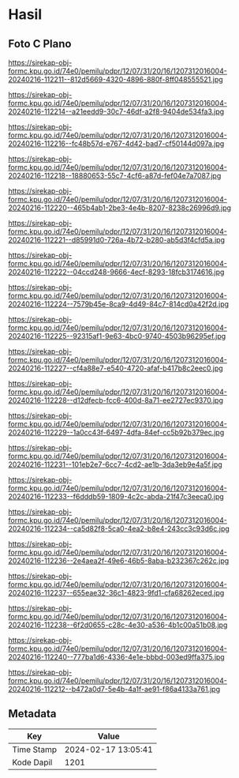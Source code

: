 # Hasil

## Foto C Plano

https://sirekap-obj-formc.kpu.go.id/74e0/pemilu/pdpr/12/07/31/20/16/1207312016004-20240216-112211--812d5669-4320-4896-880f-8ff048555521.jpg

https://sirekap-obj-formc.kpu.go.id/74e0/pemilu/pdpr/12/07/31/20/16/1207312016004-20240216-112214--a21eedd9-30c7-46df-a2f8-9404de534fa3.jpg

https://sirekap-obj-formc.kpu.go.id/74e0/pemilu/pdpr/12/07/31/20/16/1207312016004-20240216-112216--fc48b57d-e767-4d42-bad7-cf50144d097a.jpg

https://sirekap-obj-formc.kpu.go.id/74e0/pemilu/pdpr/12/07/31/20/16/1207312016004-20240216-112218--18880653-55c7-4cf6-a87d-fef04e7a7087.jpg

https://sirekap-obj-formc.kpu.go.id/74e0/pemilu/pdpr/12/07/31/20/16/1207312016004-20240216-112220--465b4ab1-2be3-4e4b-8207-8238c26996d9.jpg

https://sirekap-obj-formc.kpu.go.id/74e0/pemilu/pdpr/12/07/31/20/16/1207312016004-20240216-112221--d85991d0-726a-4b72-b280-ab5d3f4cfd5a.jpg

https://sirekap-obj-formc.kpu.go.id/74e0/pemilu/pdpr/12/07/31/20/16/1207312016004-20240216-112222--04ccd248-9666-4ecf-8293-18fcb3174616.jpg

https://sirekap-obj-formc.kpu.go.id/74e0/pemilu/pdpr/12/07/31/20/16/1207312016004-20240216-112224--7579b45e-8ca9-4d49-84c7-814cd0a42f2d.jpg

https://sirekap-obj-formc.kpu.go.id/74e0/pemilu/pdpr/12/07/31/20/16/1207312016004-20240216-112225--92315af1-9e63-4bc0-9740-4503b96295ef.jpg

https://sirekap-obj-formc.kpu.go.id/74e0/pemilu/pdpr/12/07/31/20/16/1207312016004-20240216-112227--cf4a88e7-e540-4720-afaf-b417b8c2eec0.jpg

https://sirekap-obj-formc.kpu.go.id/74e0/pemilu/pdpr/12/07/31/20/16/1207312016004-20240216-112228--d12dfecb-fcc6-400d-8a71-ee2727ec9370.jpg

https://sirekap-obj-formc.kpu.go.id/74e0/pemilu/pdpr/12/07/31/20/16/1207312016004-20240216-112229--1a0cc43f-6497-4dfa-84ef-cc5b92b379ec.jpg

https://sirekap-obj-formc.kpu.go.id/74e0/pemilu/pdpr/12/07/31/20/16/1207312016004-20240216-112231--101eb2e7-6cc7-4cd2-ae1b-3da3eb9e4a5f.jpg

https://sirekap-obj-formc.kpu.go.id/74e0/pemilu/pdpr/12/07/31/20/16/1207312016004-20240216-112233--f6dddb59-1809-4c2c-abda-21f47c3eeca0.jpg

https://sirekap-obj-formc.kpu.go.id/74e0/pemilu/pdpr/12/07/31/20/16/1207312016004-20240216-112234--ca5d82f8-5ca0-4ea2-b8e4-243cc3c93d6c.jpg

https://sirekap-obj-formc.kpu.go.id/74e0/pemilu/pdpr/12/07/31/20/16/1207312016004-20240216-112236--2e4aea2f-49e6-46b5-8aba-b232367c262c.jpg

https://sirekap-obj-formc.kpu.go.id/74e0/pemilu/pdpr/12/07/31/20/16/1207312016004-20240216-112237--655eae32-36c1-4823-9fd1-cfa68262eced.jpg

https://sirekap-obj-formc.kpu.go.id/74e0/pemilu/pdpr/12/07/31/20/16/1207312016004-20240216-112238--6f2d0655-c28c-4e30-a536-4b1c00a51b08.jpg

https://sirekap-obj-formc.kpu.go.id/74e0/pemilu/pdpr/12/07/31/20/16/1207312016004-20240216-112240--777ba1d6-4336-4e1e-bbbd-003ed9ffa375.jpg

https://sirekap-obj-formc.kpu.go.id/74e0/pemilu/pdpr/12/07/31/20/16/1207312016004-20240216-112212--b472a0d7-5e4b-4a1f-ae91-f86a4133a761.jpg


## Metadata

| Key        | Value               |
| ---------- | ------------------- |
| Time Stamp | 2024-02-17 13:05:41 |
| Kode Dapil | 1201                |



